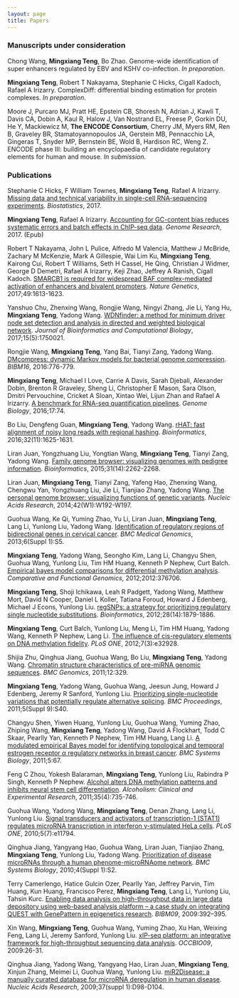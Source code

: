 ```yaml
---
layout: page
title: Papers 
---
```


### Manuscripts under consideration

Chong Wang, **Mingxiang Teng**, Bo Zhao. Genome-wide identification of
super enhancers regulated by EBV and KSHV co-infection. *In preparation*.

**Mingxiang Teng**, Robert T Nakayama, Stephanie C Hicks,
Cigall Kadoch, Rafael A Irizarry. ComplexDiff: differential binding
estimation for protein complexes. *In preparation*.

Moore J, Purcaro MJ, Pratt HE, Epstein CB,
Shoresh N, Adrian J, Kawli T, Davis CA, Dobin A, Kaul R, Halow J, Van
Nostrand EL, Freese P, Gorkin DU, He Y, Mackiewicz M, **The ENCODE
Consortium**, Cherry JM, Myers RM, Ren B, Graveley BR,
Stamatoyannopoulos JA, Gerstein MB, Pennacchio LA, Gingeras T, Snyder
MP, Bernstein BE, Wold B, Hardison RC, Weng Z. ENCODE phase III:
building an encyclopaedia of candidate regulatory elements for human
and mouse. *In submission*. 

### Publications

Stephanie C Hicks, F William Townes, **Mingxiang Teng**, Rafael A 
Irizarry. [Missing data and technical variability in single-cell 
RNA-sequencing experiments](https://doi.org/10.1093/biostatistics/kxx053). 
*Biostatistics*, 2017. 

**Mingxiang Teng**, Rafael A Irizarry. [Accounting for GC-content bias
reduces systematic errors and batch effects in ChIP-seq 
data](https://doi.org/10.1101/gr.220673.117).
*Genome Research*, 2017. (Epub)

Robert T Nakayama, John L Pulice, Alfredo M Valencia, Matthew J McBride,
Zachary M McKenzie, Mark A Gillespie, Wai Lim Ku, **Mingxiang Teng**, 
Kairong Cui, Robert T Williams, Seth H Cassel, He Qing, Christian J Widmer,
George D Demetri, Rafael A Irizarry, Keji Zhao, Jeffrey A Ranish, Cigall
Kadoch. [SMARCB1 is required for widespread BAF complex-mediated
activation of enhancers and bivalent promoters](https://doi.org/10.1038/ng.3958).
*Nature Genetics*, 2017;49:1613-1623.

Yanshuo Chu, Zhenxing Wang, Rongjie Wang, Ningyi Zhang, Jie Li, Yang Hu, 
**Mingxiang Teng**, Yadong Wang. [WDNfinder: a method for minimum driver
node set detection and analysis in directed and weighted biological 
network](https://doi.org/10.1142/S0219720017500214). *Journal of Bioinformatics
and Computational Biology*, 2017;15(5):1750021.

Rongjie Wang, **Mingxiang Teng**, Yang Bai, Tianyi Zang, Yadong Wang.
[DMcompress: dynamic Markov models for bacterial genome 
compression](https://doi.org/10.1109/BIBM.2016.7822621). *BIBM16*, 
2016:776-779.

**Mingxiang Teng**, Michael I Love, Carrie A Davis, Sarah Djebali, Alexander
Dobin, Brenton R Graveley, Sheng Li, Christopher E Mason, Sara Olson, Dmitri
Pervouchine, Cricket A Sloan, Xintao Wei, Lijun Zhan and Rafael A Irizarry.
[A benchmark for RNA-seq quantification pipelines](https://doi.org/10.1186/s13059-016-0940-1).
*Genome Biology*, 2016;17:74.

Bo Liu, Dengfeng Guan, **Mingxiang Teng**, Yadong Wang. [rHAT: fast alignment
of noisy long reads with regional hashing](https://doi.org/10.1093/bioinformatics/btv662).
*Bioinformatics*, 2016;32(11):1625-1631.

Liran Juan, Yongzhuang Liu, Yongtian Wang, **Mingxiang Teng**, Tianyi Zang,
Yadong Wang. [Family genome browser: visualizing genomes with  pedigree
information](https://doi.org/10.1093/bioinformatics/btv151).
*Bioinformatics*, 2015;31(14):2262-2268.

Liran Juan, **Mingxiang Teng**, Tianyi Zang, Yafeng Hao, Zhenxing Wang, Chengwu
Yan, Yongzhuang Liu, Jie Li, Tianjiao Zhang, Yadong Wang. [The personal genome
browser: visualizing functions of genetic variants](https://doi.org/10.1093/nar/gku361).
*Nucleic Acids Research*, 2014;42(W1):W192-W197.

Guohua Wang, Ke Qi, Yuming Zhao, Yu Li, Liran Juan, **Mingxiang Teng**, Lang Li,
Yunlong Liu, Yadong Wang. [Identification of regulatory regions of bidirectional
genes in cervical cancer](https://doi.org/10.1186/1755-8794-6-S1-S5).
*BMC Medical Genomics*, 2013;6(Suppl 1):S5.

**Mingxiang Teng**, Yadong Wang, Seongho Kim, Lang Li, Changyu Shen, Guohua Wang,
Yunlong Liu, Tim HM Huang, Kenneth P Nephew, Curt Balch. [Empirical bayes model
comparisons for differential methylation analysis](https://doi.org/10.1155/2012/376706).
*Comparative and Functional Genomics*, 2012;2012:376706.

**Mingxiang Teng**, Shoji Ichikawa, Leah R Padgett, Yadong Wang, Matthew Mort,
David N Cooper, Daniel L Koller, Tatiana Foroud, Howard J Edenberg, Michael J
Econs, Yunlong Liu. [regSNPs: a strategy for prioritizing regulatory single
nucleotide substitutions](https://doi.org/10.1093/bioinformatics/bts275).
*Bioinformatics*, 2012;28(14):1879-1886.

**Mingxiang Teng**, Curt Balch, Yunlong Liu, Meng Li, Tim HM Huang, Yadong Wang,
Kenneth P Nephew, Lang Li. [The influence of cis-regulatory elements on DNA 
methylation fidelity](https://doi.org/10.1371/journal.pone.0032928).
*PLoS ONE*, 2012;7(3):e32928.

Shijia Zhu, Qinghua Jiang, Guohua Wang, Bo Liu, **Mingxiang Teng**, Yadong Wang.
[Chromatin structure characteristics of pre-miRNA genomic
sequences](https://doi.org/10.1186/1471-2164-12-329). *BMC Genomics*, 2011;12:329.

**Mingxiang Teng**, Yadong Wang, Guohua Wang, Jeesun Jung, Howard J Edenberg, 
Jeremy R Sanford, Yunlong Liu. [Prioritizing single-nucleotide variations that
potentially regulate alternative splicing](https://doi.org/10.1186/1753-6561-5-S9-S40).
*BMC Proceedings*, 2011;5(Suppl 9):S40.

Changyu Shen, Yiwen Huang, Yunlong Liu, Guohua Wang, Yuming Zhao, Zhiping Wang,
**Mingxiang Teng**, Yadong Wang, David A Flockhart, Todd C Skaar, Pearlly Yan,
Kenneth P Nephew, Tim HM Huang, Lang Li. [A modulated empirical Bayes model for
identifying topological and temporal estrogen receptor α regulatory networks in
breast cancer](https://doi.org/10.1186/1752-0509-5-67).
*BMC Systems Biology*, 2011;5:67.

Feng C Zhou, Yokesh Balaraman, **Mingxiang Teng**, Yunlong Liu, Rabindra P Singh,
Kenneth P Nephew. [Alcohol alters DNA methylation patterns and inhibits neural
stem cell differentiation](https://doi.org/10.1111/j.1530-0277.2010.01391.x).
*Alcoholism: Clinical and Experimental Research*, 2011;35(4):735-746.

Guohua Wang, Yadong Wang, **Mingxiang Teng**, Denan Zhang, Lang Li, Yunlong Liu.
[Signal transducers and activators of transcription-1 (STAT1) regulates microRNA
transcription in interferon γ-stimulated HeLa cells](https://doi.org/10.1371/journal.pone.0011794).
*PLoS ONE*, 2010;5(7):e11794. 

Qinghua Jiang, Yangyang Hao, Guohua Wang, Liran Juan, Tianjiao Zhang,
**Mingxiang Teng**, Yunlong Liu, Yadong Wang. [Prioritization of disease
microRNAs through a human phenome-microRNAome network](https://doi.org/10.1186/1752-0509-4-S1-S2).
*BMC Systems Biology*, 2010;4(Suppl 1):S2.

Terry Camerlengo, Hatice Gulcin Ozer, Pearlly Yan, Jeffrey Parvin, Tim Huang,
Kun Huang, Francisco Perez, **Mingxiang Teng**, Lang Li, Yunlong Liu, Tahsin Kurc.
[Enabling data analysis on high-throughput data in large data depository 
using web-based analysis platform – a case study on integrating QUEST 
with GenePattern in epigenetics research](https://doi.org/10.1109/BIBM.2009.84).
*BIBM09*, 2009:392–395.

Xin Wang, **Mingxiang Teng**, Guohua Wang, Yuming Zhao, Xu Han, Weixing Feng,
Lang Li, Jeremy Sanford, Yunlong Liu. [xIP-seq platform: an integrative framework
for high-throughput sequencing data analysis](https://doi.org/10.1109/OCCBIO.2009.20).
*OCCBIO09*, 2009:26-31.

Qinghua Jiang, Yadong Wang, Yangyang Hao, Liran Juan, **Mingxiang Teng**, Xinjun
Zhang, Meimei Li, Guohua Wang, Yunlong Liu. [miR2Disease: a manually curated 
database for microRNA deregulation in human disease](https://doi.org/10.1093/nar/gkn714).
*Nucleic Acids Research*, 2009;37(suppl 1):D98-D104.
